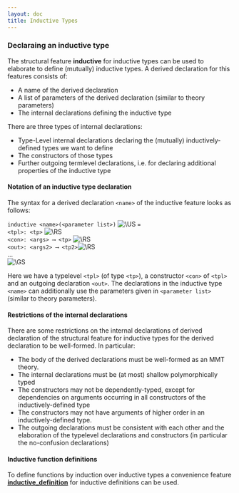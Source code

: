 ```yaml
---
layout: doc
title: Inductive Types
---
```


### Declaraing an inductive type

The structural feature **inductive** for inductive types can be used to elaborate to define (mutually) inductive types. A derived declaration for this features consists of:

* A name of the derived declaration
* A list of parameters of the derived declaration (similar to theory parameters)
* The internal declarations defining the inductive type

There are three types of internal declarations:

* Type-Level internal declarations declaring the (mutually) inductively-defined types we want to define
* The constructors of those types
* Further outgoing termlevel declarations, i.e. for declaring additional properties of the inductive type

#### Notation of an inductive type declaration

The syntax for a derived declaration `<name>` of the inductive feature looks as follows:

`inductive <name>(<parameter list>)` ![`\US`](../img/US.png) `= `
<br>`<tpl>: <tp>` ![`\RS`](../img/RS.png)
<br>`<con>: <args> ⟶ <tp>` ![`\RS`](../img/RS.png)
<br>`<out>: <args2> ⟶ <tp2>`![`\RS`](../img/RS.png)
<br>...<br>![`\GS`](../img/GS.png)

Here we have a typelevel `<tpl>` (of type `<tp>`), a constructor `<con>` of `<tpl>` and an outgoing declaration `<out>`. The declarations in the inductive type `<name>` can additionally use the parameters given in `<parameter list>` (similar to theory parameters). 

#### Restrictions of the internal declarations

There are some restrictions on the internal declarations of derived declaration of the structural feature for inductive types for the derived declaration to be well-formed. In particular:

* The body of the derived declarations must be well-formed as an MMT theory.
* The internal declarations must be (at most) shallow polymorphically typed
* The constructors may not be dependently-typed, except for dependencies on arguments occurring in all constructors of the inductively-defined type
* The constructors may not have arguments of higher order in an inductively-defined type.
* The outgoing declarations must be consistent with each other and the elaboration of the typelevel declarations and constructors (in particular the no-confusion declarations)

#### Inductive function definitions

To define functions by induction over inductive types a convenience feature [**inductive_definition**](inductivedefinitions.md) for inductive definitions can be used. 
